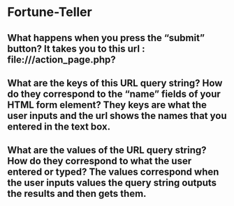 # Fortune-Teller
## What happens when you press the “submit” button? It takes you to this url : file:///action_page.php?

## What are the keys of this URL query string? How do they correspond to the “name” fields of your HTML form element? They keys are what the user inputs and the url shows the names that you entered in the text box.

## What are the values of the URL query string? How do they correspond to what the user entered or typed? The values correspond when the user inputs values the query string outputs the results and then gets them.
